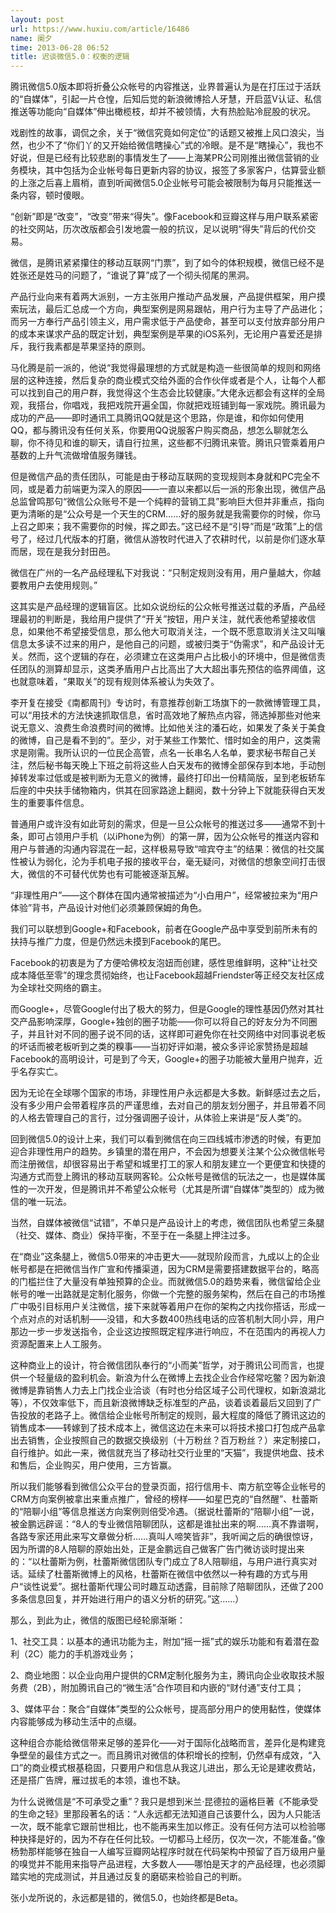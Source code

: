 ```yaml
---
layout: post
url: https://www.huxiu.com/article/16486
name: 阑夕
time: 2013-06-28 06:52
title: 迟谈微信5.0：权衡的逻辑
---
```

腾讯微信5.0版本即将折叠公众帐号的内容推送，业界普遍认为是在打压过于活跃的“自媒体”，引起一片仓惶，后知后觉的新浪微博拾人牙慧，开启蓝V认证、私信推送等功能向“自媒体”伸出橄榄枝，却并不被领情，大有热脸贴冷屁股的状况。

戏剧性的故事，调侃之余，关于“微信究竟如何定位”的话题又被推上风口浪尖，当然，也少不了“你们丫的又开始给微信瞎操心”式的冷眼。是不是“瞎操心”，我也不好说，但是已经有比较悲剧的事情发生了——上海某PR公司刚推出微信营销的业务模块，其中包括为企业帐号每日更新内容的协议，报签了多家客户，估算营业额的上涨之后喜上眉梢，直到听闻微信5.0企业帐号可能会被限制为每月只能推送一条内容，顿时傻眼。

“创新”即是“改变”，“改变”带来“得失”。像Facebook和豆瓣这样与用户联系紧密的社交网站，历次改版都会引发地震一般的抗议，足以说明“得失”背后的代价交易。

微信，是腾讯紧紧攥住的移动互联网“门票”，到了如今的体积规模，微信已经不是姓张还是姓马的问题了，“谁说了算”成了一个彻头彻尾的黑洞。

产品行业向来有着两大派别，一方主张用户推动产品发展，产品提供框架，用户摸索玩法，最后汇总成一个方向，典型案例是网易跟帖，用户行为主导了产品进化；而另一方奉行产品引领主义，用户需求低于产品使命，甚至可以支付放弃部分用户的成本来谋求产品的既定计划，典型案例是苹果的iOS系列，无论用户喜爱还是排斥，我行我素都是苹果坚持的原则。

马化腾是前一派的，他说“我觉得最理想的方式就是构造一些很简单的规则和网络层的这种连接，然后复杂的商业模式交给外面的合作伙伴或者是个人，让每个人都可以找到自己的用户群，我觉得这个生态会比较健康。”大佬永远都会有这样的全局观，我搭台，你唱戏，我把戏院开遍全国，你就把戏班铺到每一家戏院。腾讯最为成功的产品——即时通讯工具腾讯QQ就是这个思路，你是谁，和你如何使用QQ，都与腾讯没有任何关系，你要用QQ说服客户购买商品，想怎么聊就怎么聊，你不待见和谁的聊天，请自行拉黑，这些都不归腾讯来管。腾讯只管乘着用户基数的上升气流做增值服务赚钱。

但是微信产品的责任团队，可能是由于移动互联网的变现规则本身就和PC完全不同，或是着力前端更为深入的原因——一直以来都以后一派的形象出现，微信产品总监曾鸣那句“微信公众账号不是一个纯粹的营销工具”影响巨大但并非重点，指向更为清晰的是“公众号是一个天生的CRM……好的服务就是我需要你的时候，你马上召之即来；我不需要你的时候，挥之即去。”这已经不是“引导”而是“政策”上的信号了，经过几代版本的打磨，微信从游牧时代进入了农耕时代，以前是你们逐水草而居，现在是我分封田邑。

微信在广州的一名产品经理私下对我说：“只制定规则没有用，用户量越大，你越要教用户去使用规则。”

这其实是产品经理的逻辑盲区。比如众说纷纭的公众帐号推送过载的矛盾，产品经理最初的判断是，我给用户提供了“开关”按钮，用户关注，就代表他希望接收信息，如果他不希望接受信息，那么他大可取消关注，一个既不愿意取消关注又叫嚷信息太多读不过来的用户，是他自己的问题，或被归类于“伪需求”，和产品设计无关。然而，这个逻辑的存在，必须建立在这类用户占比极小的环境中，但是微信责任团队的测算却显示，这类矛盾用户占比高出了大大超出事先预估的临界阈值，这也就意味着，“果取关”的现有规则体系被认为失效了。

李开复在接受《南都周刊》专访时，有意推荐创新工场旗下的一款微博管理工具，可以“用技术的方法快速抓取信息，省时高效地了解热点内容，筛选掉那些对他来说无意义、浪费生命浪费时间的微博。比如他关注的潘石屹，如果发了条关于美食的微博，自己是看不到的”。至少，对于某些工作繁忙、惜时如金的用户，这类需求是刚需。我所认识的一位民企高管，点名一长串名人名单，要求秘书帮自己关注，然后秘书每天晚上下班之前将这些人白天发布的微博全部保存到本地，手动刨掉转发率过低或是被判断为无意义的微博，最终打印出一份精简版，呈到老板轿车后座的中央扶手储物箱内，供其在回家路途上翻阅，数十分钟上下就能获得白天发生的重要事件信息。

普通用户或许没有如此苛刻的需求，但是一旦公众帐号的推送过多——通常不到十条，即可占领用户手机（以iPhone为例）的第一屏，因为公众帐号的推送内容和用户与普通的沟通内容混在一起，这样极易导致“喧宾夺主”的结果：微信的社交属性被认为弱化，沦为手机电子报的接收平台，毫无疑问，对微信的想象空间打击很大，微信的不可替代优势也有可能被逐渐瓦解。

“非理性用户”——这个群体在国内通常被描述为“小白用户”，经常被拉来为“用户体验”背书，产品设计对他们必须兼顾保姆的角色。

我们可以联想到Google+和Facebook，前者在Google产品中享受到前所未有的扶持与推广力度，但是仍然远未摸到Facebook的尾巴。

Facebook的初衷是为了方便哈佛校友泡妞而创建，感性思维鲜明，这种“让社交成本降低至零”的理念贯彻始终，也让Facebook超越Friendster等正经交友社区成为全球社交网络的霸主。

而Google+，尽管Google付出了极大的努力，但是Google的理性基因仍然对其社交产品影响深厚，Google+独创的圈子功能——你可以将自己的好友分为不同圈子，并且针对不同的圈子说不同的话，这样即可避免你在社交网络中对同事说老板的坏话而被老板听到之类的糗事——当初好评如潮，被众多评论家赞扬是超越Facebook的高明设计，可是到了今天，Google+的圈子功能被大量用户抛弃，近乎名存实亡。

因为无论在全球哪个国家的市场，非理性用户永远都是大多数。新鲜感过去之后，没有多少用户会带着程序员的严谨思维，去对自己的朋友划分圈子，并且带着不同的人格去管理自己的言行，过分强调圈子设计，从体验上来讲是“反人类”的。

回到微信5.0的设计上来，我们可以看到微信在向三四线城市渗透的时候，有更加迎合非理性用户的趋势。乡镇里的潜在用户，不会因为想要关注某个公众微信帐号而注册微信，却很容易出于希望和城里打工的家人和朋友建立一个更便宜和快捷的沟通方式而登上腾讯的移动互联网客轮。公众帐号是微信的玩法之一，也是媒体属性的一次开发，但是腾讯并不希望公众帐号（尤其是所谓“自媒体”类型的）成为微信的唯一玩法。

当然，自媒体被微信“试错”，不单只是产品设计上的考虑，微信团队也希望三条腿（社交、媒体、商业）保持平衡，不至于在一条腿上押注过多。

在“商业”这条腿上，微信5.0带来的冲击更大——就现阶段而言，九成以上的企业帐号都是在把微信当作广宣和传播渠道，因为CRM是需要搭建数据平台的，略高的门槛拦住了大量没有单独预算的企业。而就微信5.0的趋势来看，微信留给企业帐号的唯一出路就是定制化服务，你做一个完整的服务架构，然后在自己的市场推广中吸引目标用户关注微信，接下来就等着用户在你的架构之内找你搭话，形成一个点对点的对话机制——没错，和大多数400热线电话的应答机制大同小异，用户那边一步一步发送指令，企业这边按照既定程序进行响应，不在范围内的再视人力资源配置来上人工服务。

这种商业上的设计，符合微信团队奉行的“小而美”哲学，对于腾讯公司而言，也提供一个轻量级的盈利机会。新浪为什么在微博上去找企业合作经常吃鳖？因为新浪微博是靠销售人力去上门找企业洽谈（有时也分给区域子公司代理权，如新浪湖北等），不仅效率低下，而且新浪微博缺乏标准型的产品，谈着谈着最后又回到了广告投放的老路子上。微信给企业帐号所制定的规则，最大程度的降低了腾讯这边的销售成本——转嫁到了技术成本上，微信这边在未来可以将技术接口打包成产品拿出去销售，企业按照自己的数据交换级别（十万粉丝？百万粉丝？）来定制接口，自行维护。如此一来，微信就充当了移动社交行业里的“天猫”，我提供地盘、技术和售后，企业购买，用户使用，三方皆赢。

所以我们能够看到微信公众平台的登录页面，招行信用卡、南方航空等企业帐号的CRM方向案例被拿出来重点推广，曾经的榜样——如星巴克的“自然醒”、杜蕾斯的“陪聊小组”等信息推送方向案例则倍受冷遇。（据说杜蕾斯的“陪聊小组”一说，被金鹏远辟谣：“8人的专业微信陪聊团队，这都是谁扯出来的啊……真不靠谱啊，各路专家还用此来写文章做分析……真叫人啼笑皆非”，我听闻之后的确很惊讶，因为所谓的8人陪聊的原始出处，正是金鹏远自己做客广告门微访谈时提出来的：“以杜蕾斯为例，杜蕾斯微信团队专门成立了8人陪聊组，与用户进行真实对话。延续了杜蕾斯微博上的风格，杜蕾斯在微信中依然以一种有趣的方式与用户“谈性说爱”。据杜蕾斯代理公司时趣互动透露，目前除了陪聊团队，还做了200多条信息回复，并开始进行用户的语义分析的研究。”这……）

那么，到此为止，微信的版图已经轮廓渐晰：

1、社交工具：以基本的通讯功能为主，附加“摇一摇”式的娱乐功能和有着潜在盈利（2C）能力的手机游戏业务；

2、商业地图：以企业向用户提供的CRM定制化服务为主，腾讯向企业收取技术服务费（2B），附加腾讯自己的“微生活”合作项目和内嵌的“财付通”支付工具；

3、媒体平台：聚合“自媒体”类型的公众帐号，提高部分用户的使用黏性，使媒体内容能够成为移动生活中的点缀。

这种组合亦能给微信带来足够的差异化——对于国际化战略而言，差异化是构建竞争壁垒的最佳方式之一。而且腾讯对微信的体积增长的控制，仍然卓有成效，“入口”的商业模式根基稳固，只要用户和信息从我这儿进出，那么无论是建收费站，还是搭广告牌，雁过拔毛的本领，谁也不缺。

为什么说微信是“不可承受之重”？我只是想到米兰·昆德拉的逼格巨著《不能承受的生命之轻》里那段著名的话：“人永远都无法知道自己该要什么，因为人只能活一次，既不能拿它跟前世相比，也不能再来生加以修正。没有任何方法可以检验哪种抉择是好的，因为不存在任何比较。一切都马上经历，仅次一次，不能准备。”像杨勃那样能够在独自一人编写豆瓣网站程序时就在代码架构中预留了百万级用户量的嗅觉并不能用来指导产品进程，大多数人——哪怕是天才的产品经理，也必须脚踏实地的完成测试，并且通过反复的磨砺来检验自己的判断。

张小龙所说的，永远都是错的，微信5.0，也始终都是Beta。


